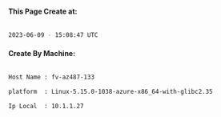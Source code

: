 
   
#### This Page Create at:

```bash

2023-06-09 - 15:08:47 UTC

```

#### Create By Machine:

```bash

Host Name : fv-az487-133

platform  : Linux-5.15.0-1038-azure-x86_64-with-glibc2.35

Ip Local  : 10.1.1.27

```

